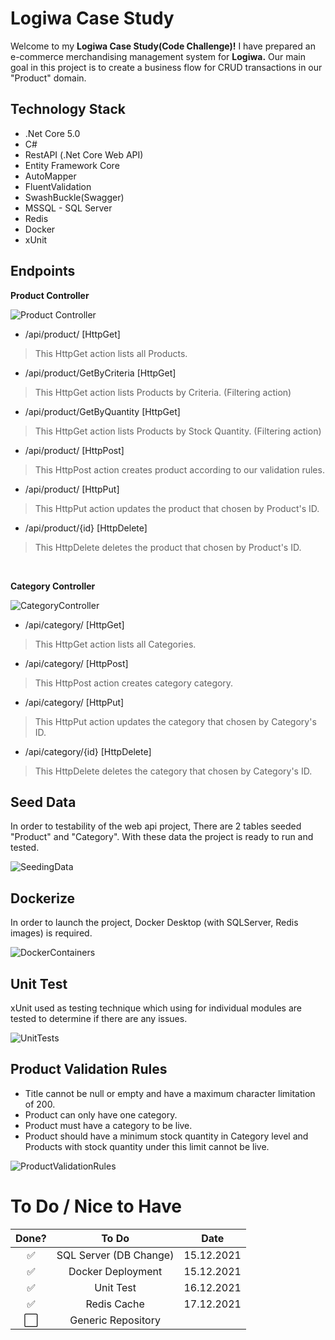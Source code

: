 # Logiwa Case Study

Welcome to my **Logiwa Case Study(Code Challenge)!** I have prepared an e-commerce merchandising management system for **Logiwa.**
Our main goal in this project is to create a business flow for CRUD transactions in our "Product" domain.


## Technology Stack

- .Net Core 5.0
- C#
- RestAPI (.Net Core Web API)
- Entity Framework Core
- AutoMapper
- FluentValidation
- SwashBuckle(Swagger)
- MSSQL - SQL Server
- Redis
- Docker
- xUnit


## Endpoints
**Product Controller**

![Product Controller](https://i.ibb.co/VgCKt7m/resim-2021-12-18-021605.png)

- /api/product/ [HttpGet]
> This HttpGet action lists all Products.

- /api/product/GetByCriteria [HttpGet]
> This HttpGet action lists Products by Criteria. (Filtering action)

- /api/product/GetByQuantity [HttpGet]
> This HttpGet action lists Products by Stock Quantity. (Filtering action)

- /api/product/ [HttpPost]
> This HttpPost action creates product according to our validation rules.

- /api/product/ [HttpPut]
> This HttpPut action updates the product that chosen by Product's ID.

- /api/product/{id} [HttpDelete]
> This HttpDelete deletes the product that chosen by Product's ID.

<br>

**Category Controller**

![CategoryController](https://i.ibb.co/LtfsYJg/resim-2021-12-15-010926.png)

- /api/category/ [HttpGet]
> This HttpGet action lists all Categories.

- /api/category/ [HttpPost]
> This HttpPost action creates category category.

- /api/category/ [HttpPut]
> This HttpPut action updates the category that chosen by Category's ID.

- /api/category/{id} [HttpDelete]
> This HttpDelete deletes the category that chosen by Category's ID.

## Seed Data

In order to testability of the web api project, There are 2 tables seeded "Product" and "Category". With these data the project is ready to run and tested.

![SeedingData](https://i.ibb.co/4gvsm0X/resim-2021-12-14-225842.png)

## Dockerize

In order to launch the project, Docker Desktop (with SQLServer, Redis images) is required.

![DockerContainers](https://i.ibb.co/gw8qMbx/resim-2021-12-18-021841.png)

## Unit Test

xUnit used as testing technique which using for individual modules are tested to determine if there are any issues.

![UnitTests](https://i.ibb.co/wsXLhVj/resim-2021-12-18-022710.png)

## Product Validation Rules

- Title cannot be null or empty and have a maximum character limitation of 200.
- Product can only have one category.
- Product must have a category to be live.
- Product should have a minimum stock quantity in Category level and Products with stock quantity under this limit cannot be live.

![ProductValidationRules](https://i.ibb.co/jHCZL2f/resim-2021-12-18-022407.png)

# To Do / Nice to Have

Done? | To Do | Date
:---:| :---: | ---
✅| SQL Server (DB Change) | 15.12.2021
✅| Docker Deployment | 15.12.2021
✅| Unit Test | 16.12.2021
✅| Redis Cache | 17.12.2021
⬜️| Generic Repository | 
